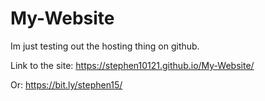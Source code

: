 # My-Website
Im just testing out the hosting thing on github.

Link to the site: https://stephen10121.github.io/My-Website/

Or: https://bit.ly/stephen15/
